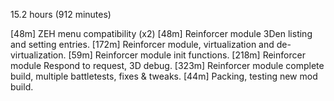 15.2 hours (912 minutes)

[48m]  ZEH menu compatibility (x2)
[48m]  Reinforcer module 3Den listing and setting entries.
[172m] Reinforcer module, virtualization and de-virtualization.
[59m]  Reinforcer module init functions.
[218m] Reinforcer module Respond to request, 3D debug.
[323m] Reinforcer module complete build, multiple battletests, fixes & tweaks.
[44m] Packing, testing new mod build.